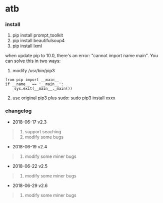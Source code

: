 # atb

### install
1. pip install prompt_toolkit
2. pip install beautifulsoup4
3. pip install lxml

when update pip to 10.0, there's an error: "cannot import name main". You can solve this in two ways:
1. modify /usr/bin/pip3
```
from pip import __main__  
if __name__ == '__main__':  
    sys.exit(__main__._main()) 
```
2. use original pip3 plus sudo: sudo pip3 install xxxx
 
### changelog
* 2018-06-17 v2.3
> 1. support seaching
> 2. modify some bugs

* 2018-06-19 v2.4
> 1. modify some miner bugs

* 2018-06-22 v2.5
> 1. modify some miner bugs

* 2018-06-29 v2.6
> 1. modify some miner bugs
